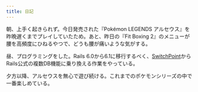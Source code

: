 ```yaml
---
title: 日記
---
```


朝、上手く起きられず。今日発売された『Pokémon LEGENDS アルセウス』を昨晩遅くまでプレイしていたため。あと、昨日の『Fit Boxing 2』のメニューが腰を高頻度にひねるやつで、どうも腰が痛いような気がする。

昼、プログラミングをした。Rails 6.0から6.1に移行するべく、[SwitchPoint](https://github.com/eagletmt/switch_point)からRails公式の複数DB機能に乗り換える作業をやっている。

夕方以降、アルセウスを無心で遊び続ける。これまでのポケモンシリーズの中で一番楽しめている。
